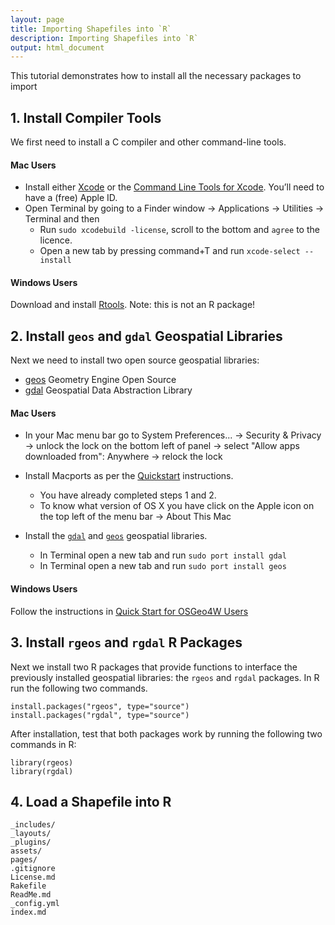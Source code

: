 ```yaml
---
layout: page
title: Importing Shapefiles into `R`
description: Importing Shapefiles into `R`
output: html_document
---
```


This tutorial demonstrates how to install all the necessary packages to import





## 1. Install Compiler Tools

We first need to install a C compiler and other command-line tools.  

#### Mac Users

* Install either [Xcode](https://developer.apple.com/xcode/download/) or the [Command Line Tools for Xcode](https://developer.apple.com/downloads/). You’ll need to
have a (free) Apple ID.
* Open Terminal by going to a Finder window -> Applications -> Utilities ->
Terminal and then
    + Run `sudo xcodebuild -license`, scroll to the bottom and `agree` to the licence.
    + Open a new tab by pressing command+T and run `xcode-select --install`


#### Windows Users

Download and install [Rtools](https://cran.r-project.org/bin/windows/Rtools/). Note: this is not an R package!





## 2. Install `geos` and `gdal` Geospatial Libraries

Next we need to install two open source geospatial libraries: 

* [geos](http://trac.osgeo.org/geos/) Geometry Engine Open Source 
* [gdal](http://www.gdal.org/) Geospatial Data Abstraction Library

#### Mac Users

* In your Mac menu bar go to System Preferences... -> Security & Privacy ->
unlock the lock on the bottom left of panel -> select "Allow apps downloaded
from": Anywhere -> relock the lock


* Install Macports as per the [Quickstart](http://www.macports.org/install.php)
instructions.
    + You have already completed steps 1 and 2.
    + To know what version of OS X you have click on the Apple icon on the top
    left of the menu bar -> About This Mac
* Install the [`gdal`](http://www.gdal.org/) and [`geos`](http://trac.osgeo.org/geos/) 
geospatial libraries.
    + In Terminal open a new tab and run `sudo port install gdal`
    + In Terminal open a new tab and run `sudo port install geos`

#### Windows Users

Follow the instructions in [Quick Start for OSGeo4W Users](http://trac.osgeo.org/osgeo4w/#QuickStartforOSGeo4WUsers)





## 3. Install `rgeos` and `rgdal` R Packages

Next we install two R packages that provide functions to interface the previously installed geospatial libraries:
the `rgeos` and `rgdal` packages.  In R run the following two commands.

```{r}
install.packages("rgeos", type="source")
install.packages("rgdal", type="source")
```

After installation, test that both packages work by running the following two commands in R:

```{r}
library(rgeos)
library(rgdal)
```





## 4. Load a Shapefile into R












    _includes/
    _layouts/
    _plugins/
    assets/
    pages/
    .gitignore
    License.md
    Rakefile
    ReadMe.md
    _config.yml
    index.md    
    
    
    
    
    



